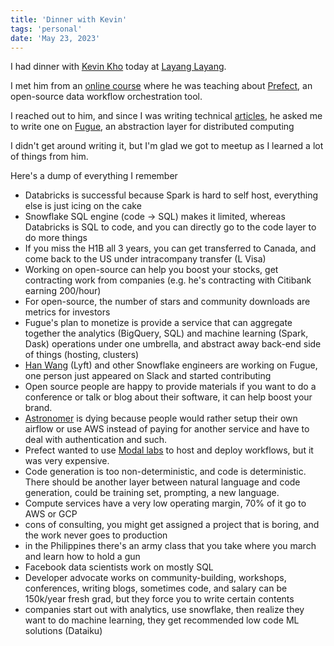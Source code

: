 ```yaml
---
title: 'Dinner with Kevin'
tags: 'personal'
date: 'May 23, 2023'
---
```


I had dinner with [Kevin Kho](https://www.linkedin.com/in/kvnkho/) today at [Layang Layang](https://www.yelp.com/biz/layang-layang-milpitas).

I met him from an [online course](https://github.com/DataTalksClub/data-engineering-zoomcamp/tree/main) where he was teaching about [Prefect](https://www.prefect.io/opensource/v2/), an open-source data workflow orchestration tool.

I reached out to him, and since I was writing technical [articles](https://benedictxneo.medium.com/), he asked me to write one on [Fugue](https://github.com/fugue-project/fugue), an abstraction layer for distributed computing

I didn't get around writing it, but I'm glad we got to meetup as I learned a lot of things from him.

Here's a dump of everything I remember

- Databricks is successful because Spark is hard to self host, everything else is just icing on the cake
- Snowflake SQL engine (code -> SQL) makes it limited, whereas Databricks is SQL to code, and you can directly go to the code layer to do more things
- If you miss the H1B all 3 years, you can get transferred to Canada, and come back to the US under intracompany transfer (L Visa)
- Working on open-source can help you boost your stocks, get contracting work from companies (e.g. he's contracting with Citibank earning 200/hour)
- For open-source, the number of stars and community downloads are metrics for investors
- Fugue's plan to monetize is provide a service that can aggregate together the analytics (BigQuery, SQL) and machine learning (Spark, Dask) operations under one umbrella, and abstract away back-end side of things (hosting, clusters)
- [Han Wang](https://www.linkedin.com/in/han-wang-97272610) (Lyft) and other Snowflake engineers are working on Fugue, one person just appeared on Slack and started contributing
- Open source people are happy to provide materials if you want to do a conference or talk or blog about their software, it can help boost your brand.
- [Astronomer](https://www.astronomer.io/) is dying because people would rather setup their own airflow or use AWS instead of paying for another service and have to deal with authentication and such.
- Prefect wanted to use [Modal labs](https://modal.com/) to host and deploy workflows, but it was very expensive.
- Code generation is too non-deterministic, and code is deterministic. There should be another layer between natural language and code generation, could be training set, prompting, a new language.
- Compute services have a very low operating margin, 70% of it go to AWS or GCP
- cons of consulting, you might get assigned a project that is boring, and the work never goes to production
- in the Philippines there's an army class that you take where you march and learn how to hold a gun
- Facebook data scientists work on mostly SQL
- Developer advocate works on community-building, workshops, conferences, writing blogs, sometimes code, and salary can be 150k/year fresh grad, but they force you to write certain contents
- companies start out with analytics, use snowflake, then realize they want to do machine learning, they get recommended low code ML solutions (Dataiku)
